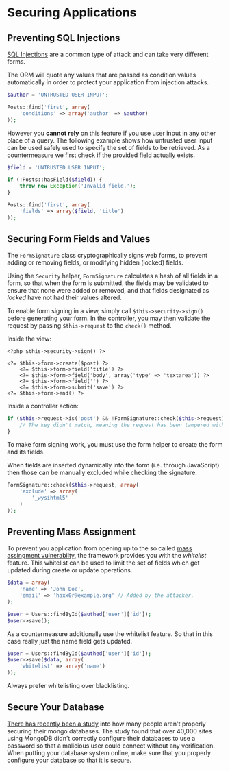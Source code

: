 # Securing Applications

## Preventing SQL Injections

[SQL Injections](https://en.wikipedia.org/wiki/SQL_injection) are a common type of attack
and can take very different forms.

The ORM will quote any values that are passed as condition values automatically in order to 
protect your application from injection attacks.

```php
$author = 'UNTRUSTED USER INPUT';

Posts::find('first', array(
	'conditions' => array('author' => $author)
));
```

However you **cannot rely** on this feature if you use user input in any other place of a query. The 
following example shows how untrusted user input can be used safely used to specify the set of 
fields to be retrieved. As a countermeasure we first check if the provided field actually exists.


```php
$field = 'UNTRUSTED USER INPUT';

if (!Posts::hasField($field)) {
	throw new Exception('Invalid field.');
}

Posts::find('first', array(
	'fields' => array($field, 'title')
));
```

## Securing Form Fields and Values

The `FormSignature` class cryptographically signs web forms, to prevent adding or removing
fields, or modifying hidden (locked) fields.

Using the `Security` helper, `FormSignature` calculates a hash of all fields in a form, so that
when the form is submitted, the fields may be validated to ensure that none were added or
removed, and that fields designated as _locked_ have not had their values altered.

To enable form signing in a view, simply call `$this->security->sign()` before generating your
form. In the controller, you may then validate the request by passing `$this->request` to the
`check()` method.

Inside the view:
```
<?php $this->security->sign() ?>

<?= $this->form->create($post) ?>
	<?= $this->form->field('title') ?>
	<?= $this->form->field('body', array('type' => 'textarea')) ?>
	<?= $this->form->field('') ?>
	<?= $this->form->submit('save') ?>
<?= $this->form->end() ?>
```

Inside a controller action:
```php
if ($this->request->is('post') && !FormSignature::check($this->request)) {
	// The key didn't match, meaning the request has been tampered with.
}
```
	
<div class="note note-hint">
	To make form signing work, you must use the form helper to create the form and its fields.
</div>

When fields are inserted dynamically into the form (i.e. through JavaScript) then those can
be manually excluded while checking the signature.

```php
FormSignature::check($this->request, array(
	'exclude' => array(
		'_wysihtml5'	
	)			
));
```

## Preventing Mass Assignment

To prevent you application from opening up to the so called [mass assingment vulnerabilty](http://en.wikipedia.org/wiki/Mass_assignment_vulnerability), 
the framework provides you with the _whitelist_ feature. This whitelist can be used to limit the set of fields which get updated during create or update operations.

```php
$data = array(
	'name' => 'John Doe',
	'email' => 'haxx0r@example.org' // Added by the attacker.
);

$user = Users::findById($authed['user']['id']);
$user->save();
```

As a countermeasure additionally use the whitelist feature. So that in this
case really just the name field gets updated.

```php
$user = Users::findById($authed['user']['id']);
$user->save($data, array(
	'whitelist' => array('name')
));
```

<div class="note note-info">
	Always prefer whitelisting over blacklisting.
</div>

## Secure Your Database

[There has recently been a study](http://cispa.saarland/wp-content/uploads/2015/02/MongoDB_documentation.pdf) into how many people aren't properly securing their mongo databases. The study found that over 40,000 sites using MongoDB didn't correctly configure their databases to use a password so that a malicious user could connect without any verification. When putting your database system online, make sure that you properly configure your database so that it is secure. 
